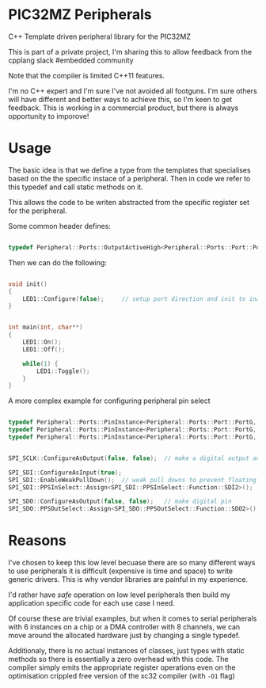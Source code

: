 # PIC32MZ Peripherals

C++ Template driven peripheral library for the PIC32MZ

This is part of a private project, I'm sharing this to allow feedback from the cpplang slack #embedded community

Note that the compiler is limited C++11 features.

I'm no C++ expert and I'm sure I've not avoided all footguns. I'm sure others will have different and better ways to 
achieve this, so I'm keen to get feedback. This is working in a commercial product, but there is always opportunity
to imporove!

# Usage

The basic idea is that we define a type from the templates that specialises based on the the specific instace
of a peripheral. Then in code we refer to this typedef and call static methods on it.

This allows the code to be writen abstracted from the specific register set for the peripheral.

Some common header defines:

``` c++

typedef Peripheral::Ports::OutputActiveHigh<Peripheral::Ports::Port::PortE, Peripheral::Ports::Pin::P4> LED1;

```

Then we can do the following:

``` c++

void init()
{
	LED1::Configure(false);		// setup port direction and init to inactive
}


int main(int, char**) 
{
	LED1::On();
	LED1::Off();

	while(1) {
		LED1::Toggle();
	}
}
```

A more complex example for configuring peripheral pin select

``` c++

typedef Peripheral::Ports::PinInstance<Peripheral::Ports::Port::PortG, Peripheral::Ports::Pin::P7> SPI_SDI;
typedef Peripheral::Ports::PinInstance<Peripheral::Ports::Port::PortG, Peripheral::Ports::Pin::P8> SPI_SDO;
typedef Peripheral::Ports::PinInstance<Peripheral::Ports::Port::PortG, Peripheral::Ports::Pin::P6> SPI_SCLK;


SPI_SCLK::ConfigureAsOutput(false, false);	// make a digital output and low

SPI_SDI::ConfigureAsInput(true);
SPI_SDI::EnableWeakPullDown();	// weak pull downs to prevent floating and phantom powering the device
SPI_SDI::PPSInSelect::Assign<SPI_SDI::PPSInSelect::Function::SDI2>();	// inputs can be assigned always

SPI_SDO::ConfigureAsOutput(false, false);	// make digital pin
SPI_SDO::PPSOutSelect::Assign<SPI_SDO::PPSOutSelect::Function::SDO2>();

```

# Reasons

I've chosen to keep this low level becuase there are so many different ways to use peripherals
it is difficult (expensive is time and space) to write generic drivers. This is why vendor libraries
are painful in my experience.

I'd rather have _safe_ operation on low level peripherals then build my application specific code 
for each use case I need. 

Of course these are trivial examples, but when it comes to serial peripherals with 6 instances on a chip or 
a DMA controller with 8 channels, we can move around the allocated hardware just by changing a single typedef.

Additionaly, there is no actual instances of classes, just types with static methods so there is essentially
a zero overhead with this code. The compiler simply emits the appropriate register operations even on 
the optimisation crippled free version of the xc32 compiler (with `-O1` flag)

